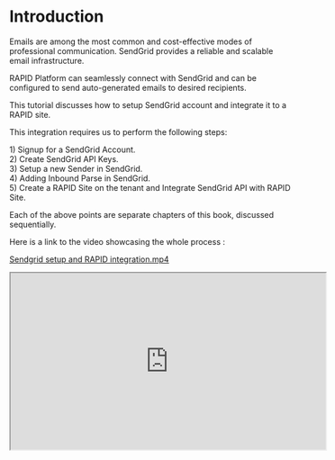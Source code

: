 # Introduction

Emails are among the most common and cost-effective modes of professional communication. SendGrid provides a reliable and scalable email infrastructure.

RAPID Platform can seamlessly connect with SendGrid and can be configured to send auto-generated emails to desired recipients.

This tutorial discusses how to setup SendGrid account and integrate it to a RAPID site.

This integration requires us to perform the following steps:

1\) Signup for a SendGrid Account.  
2\) Create SendGrid API Keys.  
3\) Setup a new Sender in SendGrid.  
4\) Adding Inbound Parse in SendGrid.  
5\) Create a RAPID Site on the tenant and Integrate SendGrid API with RAPID Site.

Each of the above points are separate chapters of this book, discussed sequentially.

Here is a link to the video showcasing the whole process :

[Sendgrid setup and RAPID integration.mp4](https://simpliltd.sharepoint.com/:v:/s/Internal/EZG3Z7Y2n-FEqkK97dCoLvEB7QXKz3sfKahlfuM05YRtPQ?e=0x2u1R)

<iframe allowfullscreen="allowfullscreen" height="314" src="https://www.youtube.com/embed/61JJU77jObU" width="560"></iframe>
